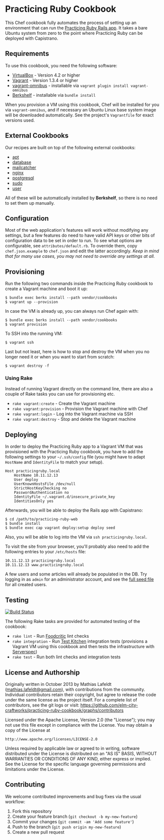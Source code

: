 Practicing Ruby Cookbook
========================

This Chef cookbook fully automates the process of setting up an environment that
can run the [Practicing Ruby Rails app][pr-web]. It takes a bare Ubuntu system
from zero to the point where Practicing Ruby can be deployed with Capistrano.

## Requirements

To use this cookbook, you need the following software:

* [VirtualBox] - Version 4.2 or higher
* [Vagrant] - Version 1.3.4 or higher
* [vagrant-omnibus] - installable via `vagrant plugin install vagrant-omnibus`
* [Berkshelf] - installable via `bundle install`

When you provision a VM using this cookbook, Chef will be installed for you via
`vagrant-omnibus`, and if necessary an Ubuntu Linux base system image will be
downloaded automatically. See the project's `Vagrantfile` for exact versions
used.

## External Cookbooks

Our recipes are built on top of the following external cookbooks: 

* [apt](https://github.com/opscode-cookbooks/apt)
* [database](https://github.com/opscode-cookbooks/database)
* [mailcatcher](https://github.com/andruby/mailcatcher)
* [nginx](https://github.com/opscode-cookbooks/nginx)
* [postgresql](https://github.com/opscode-cookbooks/postgresql)
* [sudo](https://github.com/opscode-cookbooks/sudo)
* [user](https://github.com/fnichol/chef-user)

All of these will be automatically installed by **Berkshelf**, so there is no
need to set them up manually.

## Configuration

Most of the web application's features will work without modifying any settings,
but a few features do need to have valid API keys or other bits of configuration
data to be set in order to run. To see what options are configurable, see
`attributes/default.rb`. To override them, copy `chef.json.example` to
`chef.json` and edit the latter accordingly. *Keep in mind that for many use
cases, you may not need to override any settings at all.*

## Provisioning

Run the following two commands inside the Practicing Ruby cookbook to create a
Vagrant machine and boot it up:

    $ bundle exec berks install --path vendor/cookbooks
    $ vagrant up --provision

In case the VM is already up, you can always run Chef again with:

    $ bundle exec berks install --path vendor/cookbooks
    $ vagrant provision

To SSH into the running VM:

    $ vagrant ssh

Last but not least, here is how to stop and destroy the VM when you no longer
need it or when you want to start from scratch:

    $ vagrant destroy -f

### Using Rake

Instead of running Vagrant directly on the command line, there are also a couple
of Rake tasks you can use for provisioning etc.

* `rake vagrant:create` - Create the Vagrant machine
* `rake vagrant:provision` - Provision the Vagrant machine with Chef
* `rake vagrant:login` - Log into the Vagrant machine via SSH
* `rake vagrant:destroy` - Stop and delete the Vagrant machine

## Deploying

In order to deploy the Practicing Ruby app to a Vagrant VM that was provisioned
with the Practicing Ruby cookbook, you have to add the following settings to
your `~/.ssh/config` file (you might have to adapt `HostName` and `IdentityFile`
to match your setup).

```
Host practicingruby.local
    HostName 10.11.12.13
    User deploy
    UserKnownHostsFile /dev/null
    StrictHostKeyChecking no
    PasswordAuthentication no
    IdentityFile ~/.vagrant.d/insecure_private_key
    IdentitiesOnly yes
```

Afterwards, you will be able to deploy the Rails app with Capistrano:

    $ cd /path/to/practicing-ruby-web
    $ bundle install
    $ bundle exec cap vagrant deploy:setup deploy seed

Also, you will be able to log into the VM via `ssh practicingruby.local`.

To visit the site from your browser, you'll probably also need to add the
following entries to your `/etc/hosts` file:

```
10.11.12.13 practicingruby.local
10.11.12.13 www.practicingruby.local
```

A few users and some articles will already be populated in the DB. Try logging
in as `admin` for an administrator account, and see the [full seed file][pr-seeds]
for all created users.

## Testing

[![Build Status](https://travis-ci.org/elm-city-craftworks/practicing-ruby-cookbook.png?branch=master)](https://travis-ci.org/elm-city-craftworks/practicing-ruby-cookbook)

The following Rake tasks are provided for automated testing of the cookbook:

* `rake lint` - Run [Foodcritic] lint checks
* `rake integration` - Run [Test Kitchen] integration tests (provisions a
  Vagrant VM using this cookbook and then tests the infrastructure with
  [Serverspec])
* `rake test` - Run both lint checks and integration tests

## License and Authorship

Originally written in October 2013 by Mathias Lafeldt (<mathias.lafeldt@gmail.com>),
with contributions from the community. Individual contributors retain their
copyright, but agree to release the code under the same license as the project
itself. For a complete list of contributors, see the git logs or visit:
https://github.com/elm-city-craftworks/practicing-ruby-cookbook/graphs/contributors

Licensed under the Apache License, Version 2.0 (the "License"); you may not use
this file except in compliance with the License. You may obtain a copy of the
License at

    http://www.apache.org/licenses/LICENSE-2.0

Unless required by applicable law or agreed to in writing, software distributed
under the License is distributed on an "AS IS" BASIS, WITHOUT WARRANTIES OR
CONDITIONS OF ANY KIND, either express or implied. See the License for the
specific language governing permissions and limitations under the License.

## Contributing

We welcome contributed improvements and bug fixes via the usual workflow:

1. Fork this repository
2. Create your feature branch (`git checkout -b my-new-feature`)
3. Commit your changes (`git commit -am 'Add some feature'`)
4. Push to the branch (`git push origin my-new-feature`)
5. Create a new pull request


[Berkshelf]: http://berkshelf.com/
[Foodcritic]: http://www.foodcritic.io/
[pr-seeds]: https://github.com/elm-city-craftworks/practicing-ruby-web/blob/master/db/seeds.rb
[pr-web]: https://github.com/elm-city-craftworks/practicing-ruby-web
[Serverspec]: http://serverspec.org/
[Test Kitchen]: http://kitchen.ci/
[vagrant-omnibus]: https://github.com/schisamo/vagrant-omnibus
[Vagrant]: http://vagrantup.com
[VirtualBox]: https://www.virtualbox.org/
